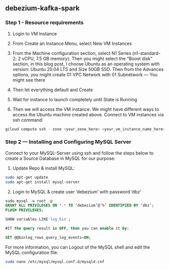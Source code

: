 ## debezium-kafka-spark

### Step 1 - Resource requirements

1. Login to VM Instance

2. From Create an Instance Menu, select New VM Instances

3. From the Machine configuration section, select N1 Series (n1-standard-2; 2 vCPU, 7.5 GB memory). Then you might select the “Boost disk” section, in this blog post, I choose Ubuntu as an operating system with version: Ubuntu 20.04 LTS and Size 50GB SSD. Then from the Advances options, you might create 01 VPC Network with 01 Subnetwork — You might see there

4. Then let everything default and Create

5. Wait for instance to launch completely until State is Running

6. Then we will access the VM instance. We might have different ways to access the Ubuntu machine created above. Connect to VM instances via ssh command:

```bash
gcloud compute ssh - zone <your_zone_here> <your_vm_instance_name_here> -- project <project_id>
```

### Step 2 — Installing and Configuring MySQL Server

Connect to your MySQL-Server using ssh and follow the steps below to create a Source Database in MySQL for our purpose:

1. Update Repo & install MySQL:
```bash
sudo apt-get update
sudo apt-get install mysql-server
```
2. Login to MySQL & create user ‘debezium’ with password ‘dbz’ 
```sql
sudo mysql -u root -p
GRANT ALL PRIVILEGES ON *.* TO ‘debezium’@’%’ IDENTIFIED BY ‘dbz’;
FLUSH PRIVILEGES;

SHOW variables LIKE'log_bin';

#If the query result is OFF, then you can enable it by:

SET @@binlog_rows_query_log_events=ON;

```
For more information, you can Logout of the MySQL shell and edit the MySQL configuration file:
```bash
sudo nano /etc/mysql/mysql.conf.d/mysqld.cnf
```
